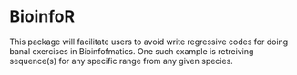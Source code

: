 # BioinfoR
This package will facilitate users to avoid write regressive codes for doing banal exercises in Bioinfofmatics. One such example is retreiving sequence(s) for any specific range from any given species. 
